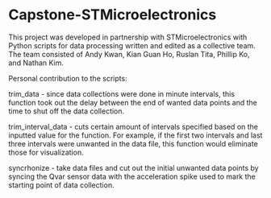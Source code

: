# Capstone-STMicroelectronics

This project was developed in partnership with STMicroelectronics with Python scripts for data processing written and edited as a collective team.
The team consisted of Andy Kwan, Kian Guan Ho, Ruslan Tita, Phillip Ko, and Nathan Kim.

Personal contribution to the scripts:

trim_data - since data collections were done in minute intervals, this function took out the delay between the end of wanted data points and the time to shut off the data collection.

trim_interval_data - cuts certain amount of intervals specified based on the inputted value for the function. For example, if the first two intervals and last three intervals were unwanted in the data file, this function would eliminate those for visualization.

syncrhonize - take data files and cut out the initial unwanted data points by syncing the Qvar sensor data with the acceleration spike used to mark the starting point of data collection.
